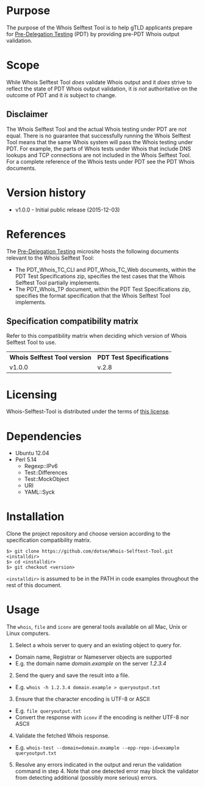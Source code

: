 Purpose
=======
The purpose of the Whois Selftest Tool is to help gTLD applicants prepare for
[Pre-Delegation Testing]( http://newgtlds.icann.org/en/applicants/pdt) (PDT) by
providing pre-PDT Whois output validation.

Scope
=====
While Whois Selftest Tool _does_ validate Whois output and it _does_ strive to
reflect the state of PDT Whois output validation, it _is not_ authoritative on
the outcome of PDT and it _is_ subject to change.

Disclaimer
----------
The Whois Selftest Tool and the actual Whois testing under PDT are not equal.
There is no guarantee that successfully running the Whois Selftest Tool means
that the same Whois system will pass the Whois testing under PDT. For example,
the parts of Whois tests under Whois that include DNS lookups and TCP
connections are not included in the Whois Selftest Tool. For a complete
reference of the Whois tests under PDT see the PDT Whois documents.

Version history
===============
* v1.0.0 - Initial public release (2015-12-03)

References
==========
The [Pre-Delegation Testing]( http://newgtlds.icann.org/en/applicants/pdt)
microsite hosts the following documents relevant to the Whois Selftest Tool:

* The PDT\_Whois\_TC\_CLI and PDT\_Whois\_TC\_Web documents, within the PDT Test
  Specifications zip, specifies the test cases that the Whois Selftest Tool
  partially implements.
* The PDT\_Whois\_TP document, within the PDT Test Specifications zip, specifies
  the format specification that the Whois Selftest Tool implements.

Specification compatibility matrix
----------------------------------
Refer to this compatibility matrix when deciding which version of Whois Selftest
Tool to use.

<table>
<tr><th>Whois Selftest Tool version</th><th>PDT Test Specifications</th></tr>
<tr><td>v1.0.0</td><td>v.2.8</td></tr>
</table>

Licensing
=========
Whois-Selftest-Tool is distributed under the terms of [this license]( LICENSE).

Dependencies
============
 * Ubuntu 12.04
 * Perl 5.14
   * Regexp::IPv6
   * Test::Differences
   * Test::MockObject
   * URI
   * YAML::Syck

Installation
============
Clone the project repository and choose version according to the specification
compatibility matrix.

    $> git clone https://github.com/dotse/Whois-Selftest-Tool.git <installdir>
    $> cd <installdir>
    $> git checkout <version>

`<installdir>` is assumed to be in the PATH in code examples throughout the
rest of this document.

Usage
=====
The `whois`, `file` and `iconv` are general tools available on all Mac, Unix or
Linux computers.

1. Select a whois server to query and an existing object to query for.
  * Domain name, Registrar or Nameserver objects are supported
  * E.g. the domain name *domain.example* on the server *1.2.3.4*
2. Send the query and save the result into a file.
  * E.g. `whois -h 1.2.3.4 domain.example > queryoutput.txt`
3. Ensure that the character encoding is UTF-8 or ASCII
  * E.g. `file queryoutput.txt`
  * Convert the response with `iconv` if the encoding is neither UTF-8 nor
    ASCII
4. Validate the fetched Whois response.
  * E.g. `whois-test --domain=domain.example --epp-repo-id=example
    queryoutput.txt`
5. Resolve any errors indicated in the output and rerun the validation command
   in step 4.  Note that one detected error may block the validator from
   detecting additional (possibly more serious) errors.
